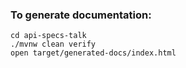 ### To generate documentation:

```
cd api-specs-talk
./mvnw clean verify
open target/generated-docs/index.html
```